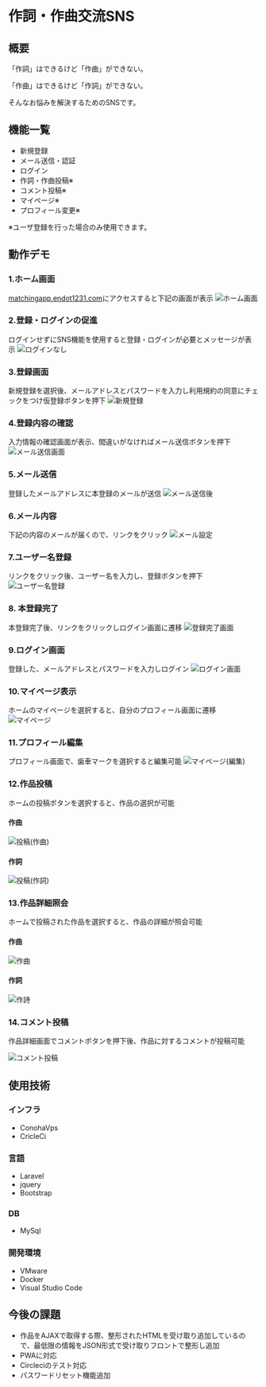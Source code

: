 # 作詞・作曲交流SNS
## 概要
「作詞」はできるけど「作曲」ができない。

「作曲」はできるけど「作詞」ができない。

そんなお悩みを解決するためのSNSです。

## 機能一覧

- 新規登録
- メール送信・認証
- ログイン
- 作詞・作曲投稿※
- コメント投稿※
- マイページ※
- プロフィール変更※

※ユーザ登録を行った場合のみ使用できます。

## 動作デモ

### 1.ホーム画面
 [matchingapp.endot1231.com](http://matchingapp.endot1231.com)にアクセスすると下記の画面が表示
![ホーム画面](https://user-images.githubusercontent.com/61013390/80949201-80470800-8e2e-11ea-87ae-02737432d3f3.PNG)

### 2.登録・ログインの促進
ログインせずにSNS機能を使用すると登録・ログインが必要とメッセージが表示
![ログインなし](https://user-images.githubusercontent.com/61013390/80949387-e764bc80-8e2e-11ea-9958-b62512a5d888.PNG)

### 3.登録画面
新規登録を選択後、メールアドレスとパスワードを入力し利用規約の同意にチェックをつけ仮登録ボタンを押下
![新規登録](https://user-images.githubusercontent.com/61013390/80962860-cd37d800-8e48-11ea-8e63-8283219e2f6a.PNG)

### 4.登録内容の確認
入力情報の確認画面が表示、間違いがなければメール送信ボタンを押下
![メール送信画面](https://user-images.githubusercontent.com/61013390/80962782-a8436500-8e48-11ea-8207-ca4cd1fdf938.PNG)

### 5.メール送信
登録したメールアドレスに本登録のメールが送信
![メール送信後](https://user-images.githubusercontent.com/61013390/80963110-48998980-8e49-11ea-94d4-4a54a1edb3d1.PNG)

### 6.メール内容
下記の内容のメールが届くので、リンクをクリック
![メール設定](https://user-images.githubusercontent.com/61013390/80949318-c7cd9400-8e2e-11ea-886d-7615a476ed0a.PNG)

### 7.ユーザー名登録
リンクをクリック後、ユーザー名を入力し、登録ボタンを押下
![ユーザー名登録](https://user-images.githubusercontent.com/61013390/80962845-c4df9d00-8e48-11ea-80b5-ff3a772a1d79.PNG)

### 8. 本登録完了
本登録完了後、リンクをクリックしログイン画面に遷移
![登録完了画面](https://user-images.githubusercontent.com/61013390/80949540-298dfe00-8e2f-11ea-91bd-8ed1e215ba63.PNG)

### 9.ログイン画面
登録した、メールアドレスとパスワードを入力しログイン
![ログイン画面](https://user-images.githubusercontent.com/61013390/80949410-f2b7e800-8e2e-11ea-88b0-d8d6c8bb4e97.PNG)

### 10.マイページ表示
ホームのマイページを選択すると、自分のプロフィール画面に遷移
![マイページ](https://user-images.githubusercontent.com/61013390/80949294-b84e4b00-8e2e-11ea-9d37-cecb59740942.PNG)

### 11.プロフィール編集
プロフィール画面で、歯車マークを選択すると編集可能
![マイページ(編集)](https://user-images.githubusercontent.com/61013390/80949277-ac628900-8e2e-11ea-94c8-8e90e7f72287.PNG)

### 12.作品投稿
ホームの投稿ボタンを選択すると、作品の選択が可能

#### 作曲
![投稿(作曲)](https://user-images.githubusercontent.com/61013390/80949556-301c7580-8e2f-11ea-92a3-54885f02362a.PNG)
#### 作詞
![投稿(作詞)](https://user-images.githubusercontent.com/61013390/80949472-12e7a700-8e2f-11ea-9347-647c64343417.PNG)

### 13.作品詳細照会
ホームで投稿された作品を選択すると、作品の詳細が照会可能

#### 作曲
![作曲](https://user-images.githubusercontent.com/61013390/80949425-f8adc900-8e2e-11ea-981c-5960df2a7e42.PNG)
#### 作詞
![作詩](https://user-images.githubusercontent.com/61013390/80949494-1aa74b80-8e2f-11ea-882d-3c2942a9b073.PNG)

### 14.コメント投稿
作品詳細画面でコメントボタンを押下後、作品に対するコメントが投稿可能

![コメント投稿](https://user-images.githubusercontent.com/61013390/80964233-72ec4680-8e4b-11ea-9823-b6045c47c731.PNG)

## 使用技術

### インフラ
- ConohaVps
- CricleCi

### 言語
- Laravel
- jquery
- Bootstrap

### DB
- MySql

### 開発環境
- VMware
- Docker
- Visual Studio Code

## 今後の課題
- 作品をAJAXで取得する際、整形されたHTMLを受け取り追加しているので、最低限の情報をJSON形式で受け取りフロントで整形し追加
- PWAに対応
- Circleciのテスト対応
- パスワードリセット機能追加